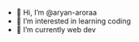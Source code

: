 - 👋 Hi, I’m @aryan-aroraa
- 👀 I’m interested in learning coding
- 🌱 I’m currently web dev 

<!---
aryan-aroraa/aryan-aroraa is a ✨ special ✨ repository because its `README.md` (this file) appears on your GitHub profile.
You can click the Preview link to take a look at your changes.
--->
